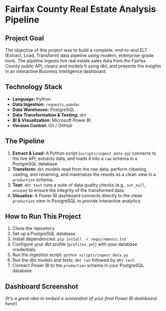 # Fairfax County Real Estate Analysis Pipeline

## Project Goal
The objective of this project was to build a complete, end-to-end ELT (Extract, Load, Transform) data pipeline using modern, enterprise-grade tools. The pipeline ingests live real estate sales data from the Fairfax County public API, cleans and models it using dbt, and presents the insights in an interactive Business Intelligence dashboard.

## Technology Stack
* **Language:** Python
* **Data Ingestion:** `requests`, `pandas`
* **Data Warehouse:** PostgreSQL
* **Data Transformation & Testing:** `dbt`
* **BI & Visualization:** Microsoft Power BI
* **Version Control:** Git / GitHub

## The Pipeline
1.  **Extract & Load:** A Python script (`scripts/ingest_data.py`) connects to the live API, extracts data, and loads it into a `raw` schema in a PostgreSQL database.
2.  **Transform:** `dbt` models read from the raw data, perform cleaning, casting, and renaming, and materialize the results as a clean view in a `production` schema.
3.  **Test:** `dbt test` runs a suite of data quality checks (e.g., `not_null`, `unique`) to ensure the integrity of the transformed data.
4.  **Visualize:** A Power BI dashboard connects directly to the clean `production` view in PostgreSQL to provide interactive analytics.

## How to Run This Project
1.  Clone the repository.
2.  Set up a PostgreSQL database.
3.  Install dependencies: `pip install -r requirements.txt`
4.  Configure your dbt profile (`profiles.yml`) with your database credentials.
5.  Run the ingestion script: `python scripts/ingest_data.py`
6.  Run the dbt models and tests: `dbt run` followed by `dbt test`.
7.  Connect Power BI to the `production` schema in your PostgreSQL database.

## Dashboard Screenshot
*(It's a great idea to embed a screenshot of your final Power BI dashboard here!)*